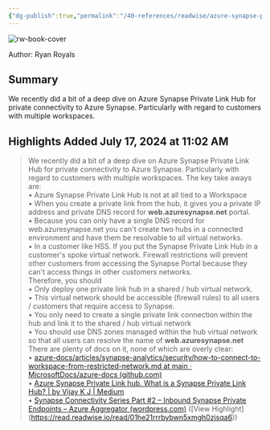 ```yaml
---
{"dg-publish":true,"permalink":"/40-references/readwise/azure-synapse-private-link-hub-implementation-guidance/","tags":["rw/articles"]}
---
```



![rw-book-cover](https://readwise-assets.s3.amazonaws.com/static/images/article4.6bc1851654a0.png)

  

Author: Ryan Royals

## Summary

We recently did a bit of a deep dive on Azure Synapse Private Link Hub for private connectivity to Azure Synapse. Particularly with regard to customers with multiple workspaces.

## Highlights Added July 17, 2024 at 11:02 AM

> We recently did a bit of a deep dive on Azure Synapse Private Link Hub for private connectivity to Azure Synapse. Particularly with regard to customers with multiple workspaces. The key take aways are:  
> • Azure Synapse Private Link Hub is not at all tied to a Workspace  
> • When you create a private link from the hub, it gives you a private IP address and private DNS record for **web.azuresynapse.net** portal.  
> • Because you can only have a single DNS record for web.azuresynapse.net you can't create two hubs in a connected environment and have them be resolvable to all virtual networks.  
> • In a customer like HSS. If you put the Synapse Private Link Hub in a customer's spoke virtual network. Firewall restrictions will prevent other customers from accessing the Synapse Portal because they can't access things in other customers networks.  
> Therefore, you should  
> • Only deploy one private link hub in a shared / hub virtual network.  
> • This virtual network should be accessible (firewall rules) to all users / customers that require access to Synapse.  
> • You only need to create a single private link connection within the hub and link it to the shared / hub virtual network  
> • You should use DNS zones managed within the hub virtual network so that all users can resolve the name of **web.azuresynapse.net**  
> There are plenty of docs on it, none of which are overly clear:  
> • [azure-docs/articles/synapse-analytics/security/how-to-connect-to-workspace-from-restricted-network.md at main · MicrosoftDocs/azure-docs (github.com)](https://github.com/MicrosoftDocs/azure-docs/blob/main/articles/synapse-analytics/security/how-to-connect-to-workspace-from-restricted-network.md)  
> • [Azure Synapse Private Link hub. What is a Synapse Private Link Hub? | by Vijay K J | Medium](https://medium.com/@viju.coorg/azure-synapse-private-link-hub-4eb758df9e40)  
> • [Synapse Connectivity Series Part #2 – Inbound Synapse Private Endpoints – Azure Aggregator (wordpress.com)](https://azureaggregator.wordpress.com/2023/01/27/synapse-connectivity-series-part-2-inbound-synapse-private-endpoints-2/) ([View Highlight] (<https://read.readwise.io/read/01he21rrrbybwn5xmgh0zjsqa6>))
